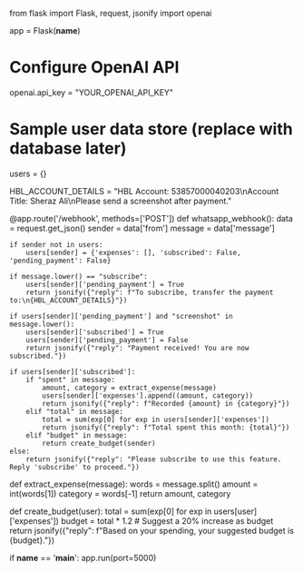 from flask import Flask, request, jsonify
import openai

app = Flask(__name__)

# Configure OpenAI API
openai.api_key = "YOUR_OPENAI_API_KEY"

# Sample user data store (replace with database later)
users = {}

HBL_ACCOUNT_DETAILS = "HBL Account: 53857000040203\nAccount Title: Sheraz Ali\nPlease send a screenshot after payment."

@app.route('/webhook', methods=['POST'])
def whatsapp_webhook():
    data = request.get_json()
    sender = data['from']
    message = data['message']

    if sender not in users:
        users[sender] = {'expenses': [], 'subscribed': False, 'pending_payment': False}

    if message.lower() == "subscribe":
        users[sender]['pending_payment'] = True
        return jsonify({"reply": f"To subscribe, transfer the payment to:\n{HBL_ACCOUNT_DETAILS}"})
    
    if users[sender]['pending_payment'] and "screenshot" in message.lower():
        users[sender]['subscribed'] = True
        users[sender]['pending_payment'] = False
        return jsonify({"reply": "Payment received! You are now subscribed."})
    
    if users[sender]['subscribed']:
        if "spent" in message:
            amount, category = extract_expense(message)
            users[sender]['expenses'].append((amount, category))
            return jsonify({"reply": f"Recorded {amount} in {category}"})
        elif "total" in message:
            total = sum(exp[0] for exp in users[sender]['expenses'])
            return jsonify({"reply": f"Total spent this month: {total}"})
        elif "budget" in message:
            return create_budget(sender)
    else:
        return jsonify({"reply": "Please subscribe to use this feature. Reply 'subscribe' to proceed."})


def extract_expense(message):
    words = message.split()
    amount = int(words[1])
    category = words[-1]
    return amount, category


def create_budget(user):
    total = sum(exp[0] for exp in users[user]['expenses'])
    budget = total * 1.2  # Suggest a 20% increase as budget
    return jsonify({"reply": f"Based on your spending, your suggested budget is {budget}."})

if __name__ == '__main__':
    app.run(port=5000)
